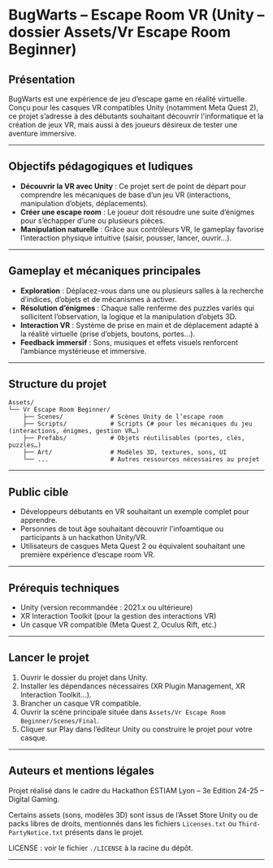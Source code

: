 # BugWarts – Escape Room VR (Unity – dossier Assets/Vr Escape Room Beginner)

## Présentation

BugWarts est une expérience de jeu d’escape game en réalité virtuelle. Conçu pour les casques VR compatibles Unity (notamment Meta Quest 2), ce projet s’adresse à des débutants souhaitant découvrir l'informatique et la création de jeux VR, mais aussi à des joueurs désireux de tester une aventure immersive.

---

## Objectifs pédagogiques et ludiques

- **Découvrir la VR avec Unity** : Ce projet sert de point de départ pour comprendre les mécaniques de base d’un jeu VR (interactions, manipulation d’objets, déplacements).
- **Créer une escape room** : Le joueur doit résoudre une suite d’énigmes pour s’échapper d’une ou plusieurs pièces.
- **Manipulation naturelle** : Grâce aux contrôleurs VR, le gameplay favorise l’interaction physique intuitive (saisir, pousser, lancer, ouvrir…).

---

## Gameplay et mécaniques principales

- **Exploration** : Déplacez-vous dans une ou plusieurs salles à la recherche d’indices, d’objets et de mécanismes à activer.
- **Résolution d’énigmes** : Chaque salle renferme des puzzles variés qui sollicitent l’observation, la logique et la manipulation d’objets 3D.
- **Interaction VR** : Système de prise en main et de déplacement adapté à la réalité virtuelle (prise d’objets, boutons, portes…).
- **Feedback immersif** : Sons, musiques et effets visuels renforcent l’ambiance mystérieuse et immersive.

---

## Structure du projet

```
Assets/
└── Vr Escape Room Beginner/
    ├── Scenes/             # Scènes Unity de l’escape room
    ├── Scripts/            # Scripts C# pour les mécaniques du jeu (interactions, énigmes, gestion VR…)
    ├── Prefabs/            # Objets réutilisables (portes, clés, puzzles…)
    ├── Art/                # Modèles 3D, textures, sons, UI
    └── ...                 # Autres ressources nécessaires au projet
```

---

## Public cible

- Développeurs débutants en VR souhaitant un exemple complet pour apprendre.
- Personnes de tout âge souhaitant découvrir l'infoamtique ou participants à un hackathon Unity/VR.
- Utilisateurs de casques Meta Quest 2 ou équivalent souhaitant une première expérience d’escape room VR.

---

## Prérequis techniques

- Unity (version recommandée : 2021.x ou ultérieure)
- XR Interaction Toolkit (pour la gestion des interactions VR)
- Un casque VR compatible (Meta Quest 2, Oculus Rift, etc.)

---

## Lancer le projet

1. Ouvrir le dossier du projet dans Unity.
2. Installer les dépendances nécessaires (XR Plugin Management, XR Interaction Toolkit…).
3. Brancher un casque VR compatible.
4. Ouvrir la scène principale située dans `Assets/Vr Escape Room Beginner/Scenes/Final`.
5. Cliquer sur Play dans l’éditeur Unity ou construire le projet pour votre casque.

---

## Auteurs et mentions légales

Projet réalisé dans le cadre du Hackathon ESTIAM Lyon – 3e Edition 24-25 – Digital Gaming.

Certains assets (sons, modèles 3D) sont issus de l’Asset Store Unity ou de packs libres de droits, mentionnés dans les fichiers `Licenses.txt` ou `Third-PartyNotice.txt` présents dans le projet.

LICENSE : voir le fichier `./LICENSE` à la racine du dépôt.

---
